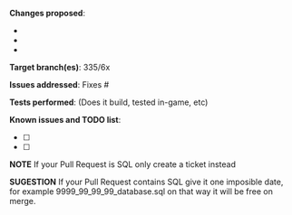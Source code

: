 **Changes proposed**:

- 
- 
- 

**Target branch(es)**: 335/6x

**Issues addressed**: Fixes #

**Tests performed**: (Does it build, tested in-game, etc)

**Known issues and TODO list**:

- [ ] 
- [ ] 

**NOTE** If your Pull Request is SQL only create a ticket instead

**SUGESTION** If your Pull Request contains SQL give it one imposible date, for example 9999_99_99_99_database.sql on that way it will be free on merge.
